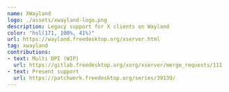 ```yaml
---
name: XWayland
logo: ./assets/xwayland-logo.png
description: Legacy support for X clients on Wayland
color: "hsl(171, 100%, 41%)"
url: https://wayland.freedesktop.org/xserver.html
tag: xwayland
contributions:
- text: Multi DPI (WIP)
  url: https://gitlab.freedesktop.org/xorg/xserver/merge_requests/111
- text: Present support
  url: https://patchwork.freedesktop.org/series/39139/
---
```

